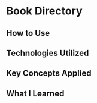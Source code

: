 # Book Directory

## How to Use

## Technologies Utilized

## Key Concepts Applied

## What I Learned